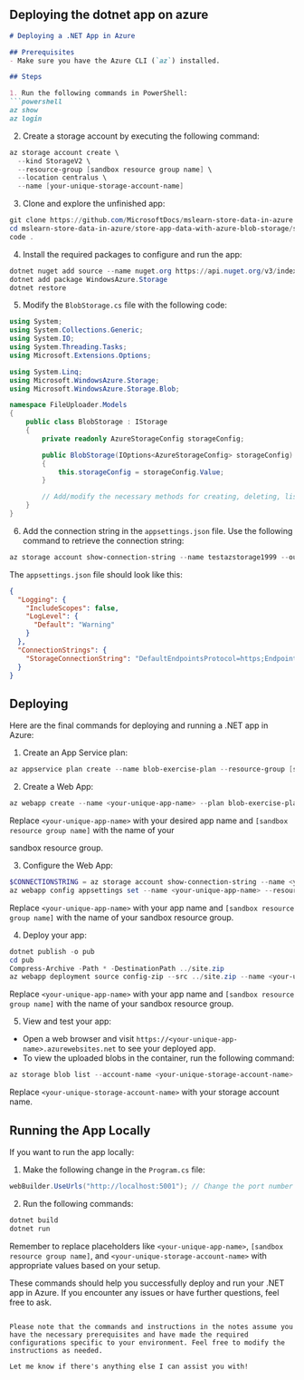 
## Deploying the dotnet app on azure 
```markdown
# Deploying a .NET App in Azure

## Prerequisites
- Make sure you have the Azure CLI (`az`) installed.

## Steps

1. Run the following commands in PowerShell:
```powershell
az show
az login
```

2. Create a storage account by executing the following command:
```powershell
az storage account create \
  --kind StorageV2 \
  --resource-group [sandbox resource group name] \
  --location centralus \
  --name [your-unique-storage-account-name]
```

3. Clone and explore the unfinished app:
```powershell
git clone https://github.com/MicrosoftDocs/mslearn-store-data-in-azure.git 
cd mslearn-store-data-in-azure/store-app-data-with-azure-blob-storage/src/start
code .
```

4. Install the required packages to configure and run the app:
```powershell
dotnet nuget add source --name nuget.org https://api.nuget.org/v3/index.json
dotnet add package WindowsAzure.Storage
dotnet restore
```

5. Modify the `BlobStorage.cs` file with the following code:
```csharp
using System;
using System.Collections.Generic;
using System.IO;
using System.Threading.Tasks;
using Microsoft.Extensions.Options;

using System.Linq;
using Microsoft.WindowsAzure.Storage;
using Microsoft.WindowsAzure.Storage.Blob;

namespace FileUploader.Models
{
    public class BlobStorage : IStorage
    {
        private readonly AzureStorageConfig storageConfig;

        public BlobStorage(IOptions<AzureStorageConfig> storageConfig)
        {
            this.storageConfig = storageConfig.Value;
        }

        // Add/modify the necessary methods for creating, deleting, listing, etc., in the BlobStorage class.
    }
}
```

6. Add the connection string in the `appsettings.json` file. Use the following command to retrieve the connection string:
```powershell
az storage account show-connection-string --name testazstorage1999 --output json
```
The `appsettings.json` file should look like this:
```json
{
  "Logging": {
    "IncludeScopes": false,
    "LogLevel": {
      "Default": "Warning"
    }
  },
  "ConnectionStrings": {
    "StorageConnectionString": "DefaultEndpointsProtocol=https;EndpointSuffix=core.windows.net;AccountName=testazstorage1999;AccountKey=0ubBwbg+BTKPbxULt8F9R30EO58rSA5V7/zwFvSAoP1L863YevMUBgGMEVOHB7H40JMdLBtsBcEI+ASt0wcnwg==;BlobEndpoint=https://testazstorage1999.blob.core.windows.net/;FileEndpoint=https://testazstorage1999.file.core.windows.net/;QueueEndpoint=https://testazstorage1999.queue.core.windows.net/;TableEndpoint=https://testazstorage1999.table.core.windows.net/"
  }
}
```

## Deploying

Here are the final commands for deploying and running a .NET app in Azure:

1. Create an App Service plan:
```powershell
az appservice plan create --name blob-exercise-plan --resource-group [sandbox resource group name] --sku FREE --location eastus
```

2. Create a Web App:
```powershell
az webapp create --name <your-unique-app-name> --plan blob-exercise-plan --resource-group [sandbox resource group name]
```
Replace `<your-unique-app-name>` with your desired app name and `[sandbox resource group name]` with the name of your

 sandbox resource group.

3. Configure the Web App:
```powershell
$CONNECTIONSTRING = az storage account show-connection-string --name <your-unique-storage-account-name> --output tsv
az webapp config appsettings set --name <your-unique-app-name> --resource-group [sandbox resource group name] --settings AzureStorageConfig:ConnectionString="$CONNECTIONSTRING" AzureStorageConfig:FileContainerName=files
```
Replace `<your-unique-app-name>` with your app name and `[sandbox resource group name]` with the name of your sandbox resource group.

4. Deploy your app:
```powershell
dotnet publish -o pub
cd pub
Compress-Archive -Path * -DestinationPath ../site.zip
az webapp deployment source config-zip --src ../site.zip --name <your-unique-app-name> --resource-group [sandbox resource group name]
```
Replace `<your-unique-app-name>` with your app name and `[sandbox resource group name]` with the name of your sandbox resource group.

5. View and test your app:
- Open a web browser and visit `https://<your-unique-app-name>.azurewebsites.net` to see your deployed app.
- To view the uploaded blobs in the container, run the following command:
```powershell
az storage blob list --account-name <your-unique-storage-account-name> --container-name files --query "[].name" --output table
```
Replace `<your-unique-storage-account-name>` with your storage account name.

## Running the App Locally
If you want to run the app locally:

1. Make the following change in the `Program.cs` file:
```csharp
webBuilder.UseUrls("http://localhost:5001"); // Change the port number here
```

2. Run the following commands:
```powershell
dotnet build
dotnet run
```

Remember to replace placeholders like `<your-unique-app-name>`, `[sandbox resource group name]`, and `<your-unique-storage-account-name>` with appropriate values based on your setup.

These commands should help you successfully deploy and run your .NET app in Azure. If you encounter any issues or have further questions, feel free to ask.
```

Please note that the commands and instructions in the notes assume you have the necessary prerequisites and have made the required configurations specific to your environment. Feel free to modify the instructions as needed.

Let me know if there's anything else I can assist you with!
